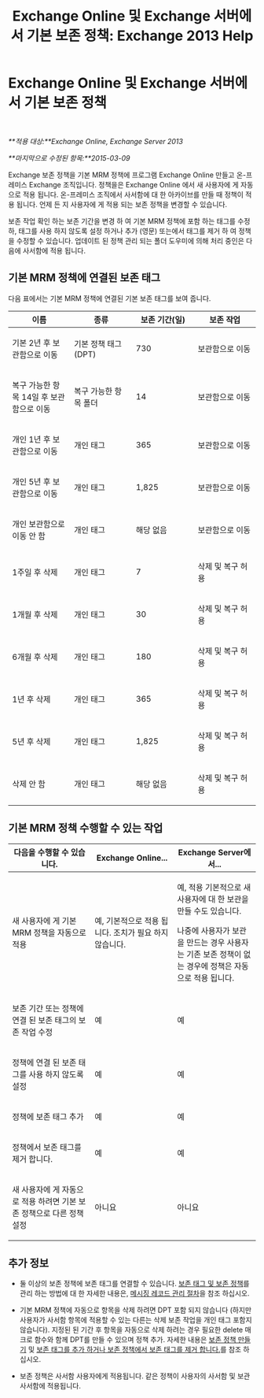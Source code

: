 ﻿---
title: 'Exchange Online 및 Exchange 서버에서 기본 보존 정책: Exchange 2013 Help'
TOCTitle: 기본 보존 정책
ms:assetid: bcf31b2d-463b-4623-b488-c8ac40f14f62
ms:mtpsurl: https://technet.microsoft.com/ko-kr/library/Dn775046(v=EXCHG.150)
ms:contentKeyID: 62625497
ms.date: 05/22/2018
mtps_version: v=EXCHG.150
ms.translationtype: MT
---

# Exchange Online 및 Exchange 서버에서 기본 보존 정책

 

_**적용 대상:**Exchange Online, Exchange Server 2013_

_**마지막으로 수정된 항목:**2015-03-09_

Exchange 보존 정책을 기본 MRM 정책에 프로그램 Exchange Online 만들고 온-프레미스 Exchange 조직입니다. 정책을은 Exchange Online 에서 새 사용자에 게 자동으로 적용 됩니다. 온-프레미스 조직에서 사서함에 대 한 아카이브를 만들 때 정책이 적용 됩니다. 언제 든 지 사용자에 게 적용 되는 보존 정책을 변경할 수 있습니다.

보존 작업 확인 하는 보존 기간을 변경 하 여 기본 MRM 정책에 포함 하는 태그를 수정 하, 태그를 사용 하지 않도록 설정 하거나 추가 (영문) 또는에서 태그를 제거 하 여 정책을 수정할 수 있습니다. 업데이트 된 정책 관리 되는 폴더 도우미에 의해 처리 중인은 다음에 사서함에 적용 됩니다.

## 기본 MRM 정책에 연결된 보존 태그

다음 표에서는 기본 MRM 정책에 연결된 기본 보존 태그를 보여 줍니다.


<table>
<colgroup>
<col style="width: 25%" />
<col style="width: 25%" />
<col style="width: 25%" />
<col style="width: 25%" />
</colgroup>
<thead>
<tr class="header">
<th>이름</th>
<th>종류</th>
<th>보존 기간(일)</th>
<th>보존 작업</th>
</tr>
</thead>
<tbody>
<tr class="odd">
<td><p>기본 2년 후 보관함으로 이동</p></td>
<td><p>기본 정책 태그 (DPT)</p></td>
<td><p>730</p></td>
<td><p>보관함으로 이동</p></td>
</tr>
<tr class="even">
<td><p>복구 가능한 항목 14일 후 보관함으로 이동</p></td>
<td><p>복구 가능한 항목 폴더</p></td>
<td><p>14</p></td>
<td><p>보관함으로 이동</p></td>
</tr>
<tr class="odd">
<td><p>개인 1년 후 보관함으로 이동</p></td>
<td><p>개인 태그</p></td>
<td><p>365</p></td>
<td><p>보관함으로 이동</p></td>
</tr>
<tr class="even">
<td><p>개인 5년 후 보관함으로 이동</p></td>
<td><p>개인 태그</p></td>
<td><p>1,825</p></td>
<td><p>보관함으로 이동</p></td>
</tr>
<tr class="odd">
<td><p>개인 보관함으로 이동 안 함</p></td>
<td><p>개인 태그</p></td>
<td><p>해당 없음</p></td>
<td><p>보관함으로 이동</p></td>
</tr>
<tr class="even">
<td><p>1주일 후 삭제</p></td>
<td><p>개인 태그</p></td>
<td><p>7</p></td>
<td><p>삭제 및 복구 허용</p></td>
</tr>
<tr class="odd">
<td><p>1개월 후 삭제</p></td>
<td><p>개인 태그</p></td>
<td><p>30</p></td>
<td><p>삭제 및 복구 허용</p></td>
</tr>
<tr class="even">
<td><p>6개월 후 삭제</p></td>
<td><p>개인 태그</p></td>
<td><p>180</p></td>
<td><p>삭제 및 복구 허용</p></td>
</tr>
<tr class="odd">
<td><p>1년 후 삭제</p></td>
<td><p>개인 태그</p></td>
<td><p>365</p></td>
<td><p>삭제 및 복구 허용</p></td>
</tr>
<tr class="even">
<td><p>5년 후 삭제</p></td>
<td><p>개인 태그</p></td>
<td><p>1,825</p></td>
<td><p>삭제 및 복구 허용</p></td>
</tr>
<tr class="odd">
<td><p>삭제 안 함</p></td>
<td><p>개인 태그</p></td>
<td><p>해당 없음</p></td>
<td><p>삭제 및 복구 허용</p></td>
</tr>
</tbody>
</table>


## 기본 MRM 정책 수행할 수 있는 작업


<table>
<colgroup>
<col style="width: 33%" />
<col style="width: 33%" />
<col style="width: 33%" />
</colgroup>
<thead>
<tr class="header">
<th>다음을 수행할 수 있습니다.</th>
<th>Exchange Online...</th>
<th>Exchange Server에서...</th>
</tr>
</thead>
<tbody>
<tr class="odd">
<td><p>새 사용자에 게 기본 MRM 정책을 자동으로 적용</p></td>
<td><p>예, 기본적으로 적용 됩니다. 조치가 필요 하지 않습니다.</p></td>
<td><p>예, 적용 기본적으로 새 사용자에 대 한 보관을 만들 수도 있습니다.</p>
<p>나중에 사용자가 보관을 만드는 경우 사용자는 기존 보존 정책이 없는 경우에 정책은 자동으로 적용 됩니다.</p></td>
</tr>
<tr class="even">
<td><p>보존 기간 또는 정책에 연결 된 보존 태그의 보존 작업 수정</p></td>
<td><p>예</p></td>
<td><p>예</p></td>
</tr>
<tr class="odd">
<td><p>정책에 연결 된 보존 태그를 사용 하지 않도록 설정</p></td>
<td><p>예</p></td>
<td><p>예</p></td>
</tr>
<tr class="even">
<td><p>정책에 보존 태그 추가</p></td>
<td><p>예</p></td>
<td><p>예</p></td>
</tr>
<tr class="odd">
<td><p>정책에서 보존 태그를 제거 합니다.</p></td>
<td><p>예</p></td>
<td><p>예</p></td>
</tr>
<tr class="even">
<td><p>새 사용자에 게 자동으로 적용 하려면 기본 보존 정책으로 다른 정책 설정</p></td>
<td><p>아니요</p></td>
<td><p>아니요</p></td>
</tr>
</tbody>
</table>


## 추가 정보

  - 둘 이상의 보존 정책에 보존 태그를 연결할 수 있습니다. [보존 태그 및 보존 정책](retention-tags-and-retention-policies-exchange-2013-help.md)를 관리 하는 방법에 대 한 자세한 내용은, [메시징 레코드 관리 절차](messaging-records-management-procedures-exchange-2013-help.md)을 참조 하십시오.

  - 기본 MRM 정책에 자동으로 항목을 삭제 하려면 DPT 포함 되지 않습니다 (하지만 사용자가 사서함 항목에 적용할 수 있는 다른는 삭제 보존 작업을 개인 태그 포함지 않습니다). 지정된 된 기간 후 항목을 자동으로 삭제 하려는 경우 필요한 delete 매크로 함수와 함께 DPT를 만들 수 있으며 정책 추가. 자세한 내용은 [보존 정책 만들기](create-a-retention-policy-exchange-2013-help.md) 및 [보존 태그를 추가 하거나 보존 정책에서 보존 태그를 제거 합니다.](add-retention-tags-to-or-remove-retention-tags-from-a-retention-policy-exchange-2013-help.md)를 참조 하십시오.

  - 보존 정책은 사서함 사용자에게 적용됩니다. 같은 정책이 사용자의 사서함 및 보관 사서함에 적용됩니다.

